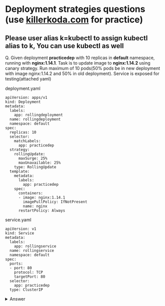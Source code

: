 # Deployment strategies questions (use [killerkoda.com](https://killercoda.com/playgrounds/scenario/kubernetes) for practice)

## Please user alias k=kubectl to assign kubectl alias to k, You can use kubectl as well

Q. Given deployment **practicedep** with 10 replicas in **default** namespace, running with **nginx:1.14.1**. Task is to update image to **nginx:1.14.2** using canary strategy.
   Run maximum of 10 pods(50% pods be in new deployment with image nginx:1.14.2 and 50% in old deployment). Service is exposed for testing(attached yaml)

   
deployment.yaml

    apiVersion: apps/v1
    kind: Deployment
    metadata:
      labels:
        app: rollingdeployment
      name: rollingdeployment
      namespace: default
    spec:
      replicas: 10
      selector:
        matchLabels:
          app: practicedep
      strategy:
        rollingUpdate:
          maxSurge: 25%
          maxUnavailable: 25%
        type: RollingUpdate
      template:
        metadata:
          labels:
            app: practicedep
        spec:
          containers:
          - image: nginx:1.14.1
            imagePullPolicy: IfNotPresent
            name: nginx
          restartPolicy: Always

service.yaml

    apiVersion: v1
    kind: Service
    metadata:
      labels:
        app: rollingservice 
      name: rollingservice
      namespace: default
    spec:
      ports:
      - port: 80
        protocol: TCP
        targetPort: 80
      selector:
        app: practicedep
      type: ClusterIP

  <Details><summary>Answer</summary>
     
   Firstly(optional step anyways), let us check if given deployment and service work correctly -

      k run temppod --image=nginx:alpine --restart=Never --rm -i -- curl http://rollingservice:80

  This should return something like this(that is, it works)

      % Total    % Received % Xferd  Average Speed   Time    Time     Time  Current
                               Dload  Upload   Total   Spent    Left  Speed
      <!DOCTYPE html>
      <html>
      <head>
      <title>Welcome to nginx!</title>
      <style>
          body {
              width: 35em;
              margin: 0 auto;
              font-family: Tahoma, Verdana, Arial, sans-serif;
          }
      </style>
      </head>
      <body>
      <h1>Welcome to nginx!</h1>
      <p>If you see this page, the nginx web server is successfully installed and
      working. Further configuration is required.</p>
      
      <p>For online documentation and support please refer to
      <a href="http://nginx.org/">nginx.org</a>.<br/>
      Commercial support is available at
      <a href="http://nginx.com/">nginx.com</a>.</p>
      
      <p><em>Thank you for using nginx.</em></p>
      </body>
      </html>
      100   612  100   612    0     0   231k      0 --:--:-- --:--:-- --:--:--  298k
      pod "temppod" deleted

  Now, requirement says **canary** update, 50% to new deployment and 50% to old deployment. Canary is about running multiple versions of app that handles the traffic.
  Read more about canary-deployments [here](https://kubernetes.io/docs/concepts/workloads/controllers/deployment/#canary-deployment).
  Services work based on the label selectors, thus, creating new deployment with expected version and adding labels those can be matched by service would suffice for this question.
  In addition to that we will make sure only expected number of pods per deployment are running.
  So, we can follow - keep new deployment ready, scale down existing deployment to 5(50% in this case), create new deployment with 5 replicas and test.

  keep new deployment ready, new-deployment.yaml

    apiVersion: apps/v1
    kind: Deployment
    metadata:
      labels:
        app: newrollingdeployment
      name: newrollingdeployment
      namespace: default
    spec:
      replicas: 5
      selector:
        matchLabels:
          app: practicedep
      strategy:
        rollingUpdate:
          maxSurge: 25%
          maxUnavailable: 25%
        type: RollingUpdate
      template:
        metadata:
          labels:
            app: practicedep
        spec:
          containers:
          - image: nginx:1.14.2
            imagePullPolicy: IfNotPresent
            name: nginx
          restartPolicy: Always

   Scale down existing deployment to 5 pods - this can either be done using `scale` option or update the deployment.yaml.
   Handy way to scale down using `scale` option

         controlplane $ k get deployments
         NAME                READY   UP-TO-DATE   AVAILABLE   AGE
         rollingdeployment   10/10   10           10          2m2s
         
         controlplane $ k scale deployment rollingdeployment --replicas=5
         deployment.apps/rollingdeployment scaled
         
         controlplane $ k get deployments
         NAME                READY   UP-TO-DATE   AVAILABLE   AGE
         rollingdeployment   5/5     5            5           2m22s

   Lastly, create deployment with new image

         controlplane $ k create -f new-deployment.yaml 
         deployment.apps/newrollingdeployment created
         
         controlplane $ k get deployments
         NAME                   READY   UP-TO-DATE   AVAILABLE   AGE
         newrollingdeployment   5/5     5            5           4s
         rollingdeployment      5/5     5            5           3m5s

   That's it! Feel free to test using same command we used earlier, service would start sending traffic to both the deployments

         k run temppod --image=nginx:alpine --restart=Never --rm -i -- curl http://rollingservice:80

   ## For understanding purpose 

   If you check the labels on the deployment, you will see they are labeled different than what labels service matches(Selector: app=practicedep)

         controlplane $ k get deployments --show-labels
         NAME                   READY   UP-TO-DATE   AVAILABLE   AGE    LABELS
         newrollingdeployment   5/5     5            5           63s    app=newrollingdeployment
         rollingdeployment      5/5     5            5           4m4s   app=rollingdeployment

         controlplane $ k describe  svc rollingservice
         Name:              rollingservice
         Namespace:         default
         Labels:            app=rollingservice
         Annotations:       <none>
         Selector:          app=practicedep
         Type:              ClusterIP
         IP Family Policy:  SingleStack
         IP Families:       IPv4
         IP:                10.103.187.88
         IPs:               10.103.187.88
         Port:              <unset>  80/TCP
         TargetPort:        80/TCP
         Endpoints:         192.168.1.11:80,192.168.1.12:80,192.168.1.24:80 + 7 more...
         Session Affinity:  None
         Events:            <none>

   It's because, it matches labels on the pods

         controlplane $ k get pods --show-labels
         NAME                                    READY   STATUS    RESTARTS   AGE     LABELS
         newrollingdeployment-6d8cbb7d59-fcrrv   1/1     Running   0          4m12s   app=practicedep,pod-template-hash=6d8cbb7d59
         newrollingdeployment-6d8cbb7d59-gscgn   1/1     Running   0          4m12s   app=practicedep,pod-template-hash=6d8cbb7d59
         newrollingdeployment-6d8cbb7d59-s5wph   1/1     Running   0          4m12s   app=practicedep,pod-template-hash=6d8cbb7d59
         newrollingdeployment-6d8cbb7d59-vtf9b   1/1     Running   0          4m12s   app=practicedep,pod-template-hash=6d8cbb7d59
         newrollingdeployment-6d8cbb7d59-vz87h   1/1     Running   0          4m12s   app=practicedep,pod-template-hash=6d8cbb7d59
         rollingdeployment-67bdf44b4-g4zbh       1/1     Running   0          7m13s   app=practicedep,pod-template-hash=67bdf44b4
         rollingdeployment-67bdf44b4-g9kmt       1/1     Running   0          7m13s   app=practicedep,pod-template-hash=67bdf44b4
         rollingdeployment-67bdf44b4-k989f       1/1     Running   0          7m13s   app=practicedep,pod-template-hash=67bdf44b4
         rollingdeployment-67bdf44b4-np57s       1/1     Running   0          7m13s   app=practicedep,pod-template-hash=67bdf44b4
         rollingdeployment-67bdf44b4-tsjgh       1/1     Running   0          7m13s   app=practicedep,pod-template-hash=67bdf44b4
</Details>
